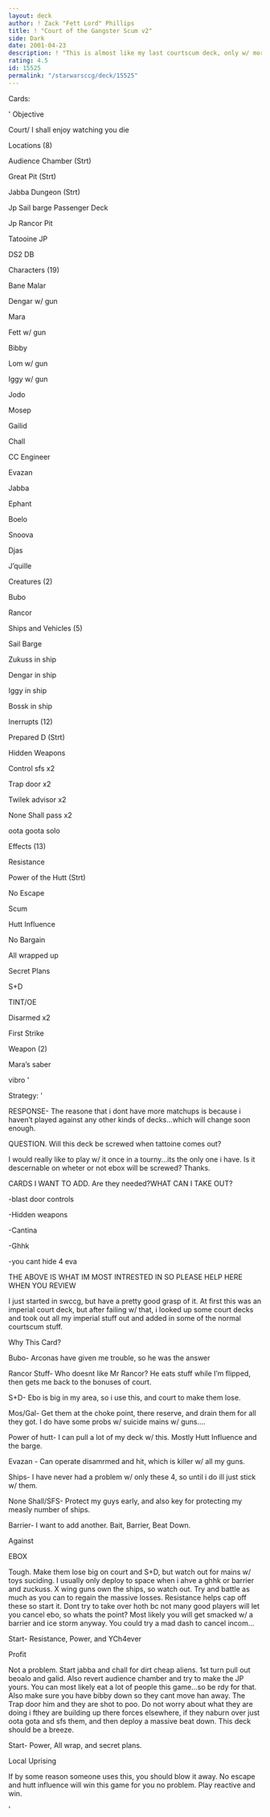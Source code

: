 ```yaml
---
layout: deck
author: ! Zack "Fett Lord" Phillips
title: ! "Court of the Gangster Scum v2"
side: Dark
date: 2001-04-23
description: ! "This is almost like my last courtscum deck, only w/ more characters."
rating: 4.5
id: 15525
permalink: "/starwarsccg/deck/15525"
---
```

Cards: 

' 
Objective

Court/ I shall enjoy watching you die


Locations (8)


Audience Chamber (Strt)

Great Pit (Strt)

Jabba Dungeon (Strt)

Jp Sail barge Passenger Deck

Jp Rancor Pit

Tatooine JP

DS2 DB


Characters (19)


Bane Malar

Dengar w/ gun

Mara

Fett w/ gun

Bibby

Lom w/ gun

Iggy w/ gun

Jodo

Mosep

Gailid

Chall

CC Engineer

Evazan

Jabba

Ephant

Boelo

Snoova

Djas

J’quille


Creatures (2)


Bubo

Rancor


Ships and Vehicles (5)


Sail Barge

Zukuss in ship

Dengar in ship

Iggy in ship

Bossk in ship


Inerrupts (12)


Prepared D (Strt)

Hidden Weapons

Control sfs x2

Trap door x2

Twilek advisor x2

None Shall pass x2

oota goota solo



Effects (13)


Resistance

Power of the Hutt (Strt)

No Escape

Scum

Hutt Influence

No Bargain

All wrapped up

Secret Plans

S+D

TINT/OE

Disarmed x2

First Strike


Weapon (2)


Mara’s saber

vibro '

Strategy: '

RESPONSE- The reasone that i dont have more matchups is because i haven’t played against any other kinds of decks...which will change soon enough.


QUESTION. Will this deck be screwed when tattoine comes out?

I would really like to play w/ it once in a tourny...its the only one i have. Is it descernable on wheter or not ebox will be screwed? Thanks.


CARDS I WANT TO ADD. Are they needed?WHAT CAN I TAKE OUT?

-blast door controls

-Hidden weapons

-Cantina

-Ghhk

-you cant hide 4 eva


THE ABOVE IS WHAT IM MOST INTRESTED IN SO PLEASE HELP HERE WHEN YOU REVIEW


I just started in swccg, but have a pretty good grasp of it. At first this was an imperial court deck, but after failing w/ that, i looked up some court decks and took out all my imperial stuff out and added in some of the normal courtscum stuff.



Why This Card?


Bubo- Arconas have given me trouble, so he was the answer


Rancor Stuff- Who doesnt like Mr Rancor? He eats stuff while I’m flipped, then gets me back to the bonuses of court.


S+D- Ebo is big in my area, so i use this, and court to make them lose.


Mos/Gal- Get them at the choke point, there reserve, and drain them for all they got. I do have some probs w/ suicide mains w/ guns....



Power of hutt- I can pull a lot of my deck w/ this. Mostly Hutt Influence and the barge.


Evazan - Can operate disamrmed and hit, which is killer w/ all my guns.


Ships- I have never had a problem w/ only these 4, so until i do ill just stick w/ them.


None Shall/SFS- Protect my guys early, and also key for protecting my measly number of ships.


Barrier- I want to add another. Bait, Barrier, Beat Down.




Against


EBOX


Tough. Make them lose big on court and S+D, but watch out for mains w/ toys suciding. I usually only deploy to space when i ahve a ghhk or barrier and zuckuss. X wing guns own the ships, so watch out. Try and battle as much as you can to regain the massive losses. Resistance helps cap off these so start it. Dont try to take over hoth bc not many good players will let you cancel ebo, so whats the point? Most likely you will get smacked w/ a barrier and ice storm anyway. You could try a mad dash to cancel incom...

Start- Resistance, Power, and YCh4ever


Profit


Not a problem. Start jabba and chall for dirt cheap aliens. 1st turn pull out beoalo and galid. Also revert audience chamber and try to make the JP yours. You can most likely eat a lot of people this game...so be rdy for that. Also make sure you have bibby down so they cant move han away. The Trap door him and they are shot to poo. Do not worry about what they are doing i fthey are building up there forces elsewhere, if they naburn over just oota gota and sfs them, and then deploy a massive beat down. This deck should be a breeze.

Start- Power, All wrap, and secret plans.


Local Uprising


If by some reason someone uses this, you should blow it away. No escape and hutt influence will win this game for you no problem. Play reactive and win.




'

